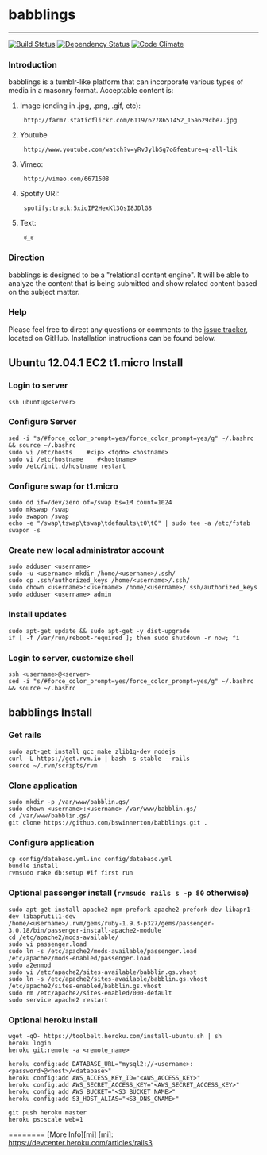 # babblings
---------
[![Build Status](https://travis-ci.org/bswinnerton/babblings.png?branch=master)](https://travis-ci.org/bswinnerton/babblings)
[![Dependency Status](https://gemnasium.com/bswinnerton/babblings.png)](https://gemnasium.com/bswinnerton/babblings)
[![Code Climate](https://codeclimate.com/github/bswinnerton/babblings.png)](https://codeclimate.com/github/bswinnerton/babblings)

### Introduction ###

babblings is a tumblr-like platform that can incorporate various types of media in a masonry format. Acceptable content is:

1. Image (ending in .jpg, .png, .gif, etc):

        http://farm7.staticflickr.com/6119/6278651452_15a629cbe7.jpg

2. Youtube

        http://www.youtube.com/watch?v=yRvJylbSg7o&feature=g-all-lik

3. Vimeo:

        http://vimeo.com/6671508

4. Spotify URI:

        spotify:track:5xioIP2HexKl3QsI8JDlG8

5. Text:

        ಠ_ಠ

### Direction ###

babblings is designed to be a "relational content engine". It will be able to analyze the content that is being submitted and show related content based on the subject matter.

### Help ###

Please feel free to direct any questions or comments to the [issue tracker], located on GitHub. Installation instructions can be found below.

  [issue tracker]: https://github.com/bswinnerton/babblings/issues


Ubuntu 12.04.1 EC2 t1.micro Install
--------

### Login to server ###
    ssh ubuntu@<server>

### Configure Server ###
    sed -i "s/#force_color_prompt=yes/force_color_prompt=yes/g" ~/.bashrc && source ~/.bashrc
    sudo vi /etc/hosts    #<ip> <fqdn> <hostname>
    sudo vi /etc/hostname    #<hostname>
    sudo /etc/init.d/hostname restart

### Configure swap for t1.micro ###
    sudo dd if=/dev/zero of=/swap bs=1M count=1024
    sudo mkswap /swap
    sudo swapon /swap
    echo -e "/swap\tswap\tswap\tdefaults\t0\t0" | sudo tee -a /etc/fstab
    swapon -s

### Create new local administrator account ###
    sudo adduser <username>
    sudo -u <username> mkdir /home/<username>/.ssh/
    sudo cp .ssh/authorized_keys /home/<username>/.ssh/
    sudo chown <username>:<username> /home/<username>/.ssh/authorized_keys
    sudo adduser <username> admin

### Install updates ###
    sudo apt-get update && sudo apt-get -y dist-upgrade
    if [ -f /var/run/reboot-required ]; then sudo shutdown -r now; fi

### Login to server, customize shell ###
    ssh <username>@<server>
    sed -i "s/#force_color_prompt=yes/force_color_prompt=yes/g" ~/.bashrc && source ~/.bashrc



babblings Install
--------

### Get rails ###
    sudo apt-get install gcc make zlib1g-dev nodejs
    curl -L https://get.rvm.io | bash -s stable --rails
    source ~/.rvm/scripts/rvm

### Clone application ###
    sudo mkdir -p /var/www/babblin.gs/
    sudo chown <username>:<username> /var/www/babblin.gs/
    cd /var/www/babblin.gs/
    git clone https://github.com/bswinnerton/babblings.git .

### Configure application ###
    cp config/database.yml.inc config/database.yml
    bundle install
    rvmsudo rake db:setup #if first run

### Optional passenger install (`rvmsudo rails s -p 80` otherwise) ###
    sudo apt-get install apache2-mpm-prefork apache2-prefork-dev libapr1-dev libaprutil1-dev
    /home/<username>/.rvm/gems/ruby-1.9.3-p327/gems/passenger-3.0.18/bin/passenger-install-apache2-module
    cd /etc/apache2/mods-available/
    sudo vi passenger.load
    sudo ln -s /etc/apache2/mods-available/passenger.load /etc/apache2/mods-enabled/passenger.load
    sudo a2enmod
    sudo vi /etc/apache2/sites-available/babblin.gs.vhost
    sudo ln -s /etc/apache2/sites-available/babblin.gs.vhost /etc/apache2/sites-enabled/babblin.gs.vhost
    sudo rm /etc/apache2/sites-enabled/000-default
    sudo service apache2 restart

### Optional heroku install ###
    wget -qO- https://toolbelt.heroku.com/install-ubuntu.sh | sh
    heroku login
    heroku git:remote -a <remote_name>

    heroku config:add DATABASE_URL="mysql2://<username>:<password>@<host>/<database>"
    heroku config:add AWS_ACCESS_KEY_ID="<AWS_ACCESS_KEY>"
    heroku config:add AWS_SECRET_ACCESS_KEY="<AWS_SECRET_ACCESS_KEY>"
    heroku config add AWS_BUCKET="<S3_BUCKET_NAME>"
    heroku config:add S3_HOST_ALIAS="<S3_DNS_CNAME>"

    git push heroku master
    heroku ps:scale web=1

========
[More Info][mi]
[mi]: https://devcenter.heroku.com/articles/rails3
